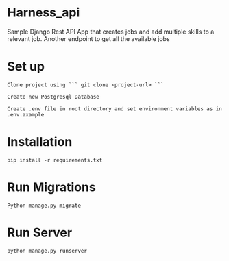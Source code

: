 # Harness_api
Sample Django Rest API App that creates jobs and add multiple skills to a relevant job. Another endpoint to get all the available jobs

# Set up
```
Clone project using ``` git clone <project-url> ```

Create new Postgresql Database

Create .env file in root directory and set environment variables as in .env.axample
```

# Installation
```
pip install -r requirements.txt 
```

# Run Migrations
```
Python manage.py migrate
```

# Run Server
```
python manage.py runserver
```